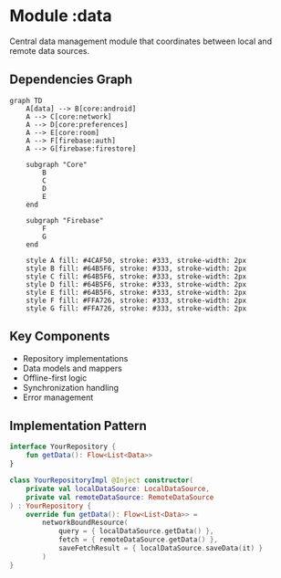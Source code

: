 # Module :data

Central data management module that coordinates between local and remote data sources.

## Dependencies Graph

```mermaid
graph TD
    A[data] --> B[core:android]
    A --> C[core:network]
    A --> D[core:preferences]
    A --> E[core:room]
    A --> F[firebase:auth]
    A --> G[firebase:firestore]

    subgraph "Core"
        B
        C
        D
        E
    end

    subgraph "Firebase"
        F
        G
    end

    style A fill: #4CAF50, stroke: #333, stroke-width: 2px
    style B fill: #64B5F6, stroke: #333, stroke-width: 2px
    style C fill: #64B5F6, stroke: #333, stroke-width: 2px
    style D fill: #64B5F6, stroke: #333, stroke-width: 2px
    style E fill: #64B5F6, stroke: #333, stroke-width: 2px
    style F fill: #FFA726, stroke: #333, stroke-width: 2px
    style G fill: #FFA726, stroke: #333, stroke-width: 2px
```

## Key Components

- Repository implementations
- Data models and mappers
- Offline-first logic
- Synchronization handling
- Error management

## Implementation Pattern

```kotlin
interface YourRepository {
    fun getData(): Flow<List<Data>>
}

class YourRepositoryImpl @Inject constructor(
    private val localDataSource: LocalDataSource,
    private val remoteDataSource: RemoteDataSource
) : YourRepository {
    override fun getData(): Flow<List<Data>> =
        networkBoundResource(
            query = { localDataSource.getData() },
            fetch = { remoteDataSource.getData() },
            saveFetchResult = { localDataSource.saveData(it) }
        )
}
```